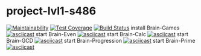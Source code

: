# project-lvl1-s486
[![Maintainability](https://api.codeclimate.com/v1/badges/485b1377dfe48e14b58a/maintainability)](https://codeclimate.com/github/Vokvorob/project-lvl1-s486/maintainability)
[![Test Coverage](https://api.codeclimate.com/v1/badges/485b1377dfe48e14b58a/test_coverage)](https://codeclimate.com/github/Vokvorob/project-lvl1-s486/test_coverage)
[![Build Status](https://travis-ci.com/Vokvorob/project-lvl1-s486.svg?branch=master)](https://travis-ci.com/Vokvorob/project-lvl1-s486)
install Brain-Games
[![asciicast](https://asciinema.org/a/kkzAn63G5l8na0xQmJlyVtaEZ.svg)](https://asciinema.org/a/kkzAn63G5l8na0xQmJlyVtaEZ?autoplay=1)
start Brain-Even
[![asciicast](https://asciinema.org/a/IRCJwGloRHouJyQhNzw8UVOcx.svg)](https://asciinema.org/a/IRCJwGloRHouJyQhNzw8UVOcx?autoplay=1)
start Brain-Calc
[![asciicast](https://asciinema.org/a/jzKldYChcFeyveYBZ5hFIIQ04.svg)](https://asciinema.org/a/jzKldYChcFeyveYBZ5hFIIQ04?autoplay=1)
start Brain-GCD
[![asciicast](https://asciinema.org/a/fbj0SWfPe0hjeDcIMofRhobd1.svg)](https://asciinema.org/a/fbj0SWfPe0hjeDcIMofRhobd1?autoplay=1)
start Brain-Progression
[![asciicast](https://asciinema.org/a/cqkGHJxKNXIgm0KJJpDwu6tx6.svg)](https://asciinema.org/a/cqkGHJxKNXIgm0KJJpDwu6tx6?autoplay=1)
start Brain-Prime
[![asciicast](https://asciinema.org/a/0lbu4nCcNB4Aji6zLZdKhlDsT.svg)](https://asciinema.org/a/0lbu4nCcNB4Aji6zLZdKhlDsT?autoplay=1)


